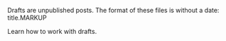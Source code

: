 Drafts are unpublished posts. The format of these files is without a date: title.MARKUP

Learn how to work with drafts. 
